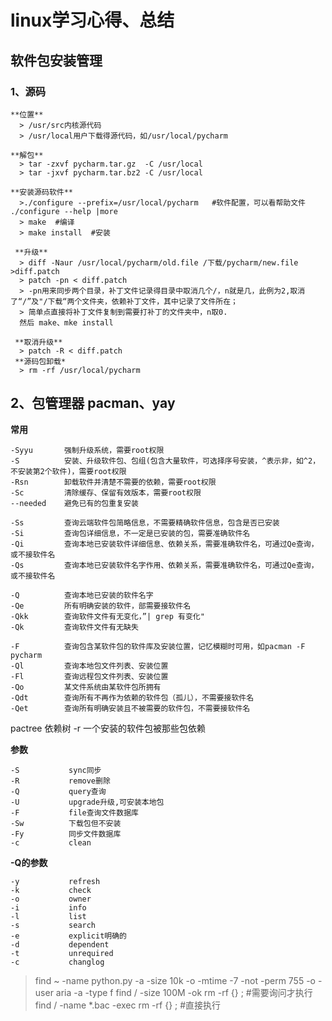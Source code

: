 # linux学习心得、总结

## 软件包安装管理
### 1、源码
    **位置**
      > /usr/src内核源代码
      > /usr/local用户下载得源代码，如/usr/local/pycharm
      
    **解包**
      > tar -zxvf pycharm.tar.gz  -C /usr/local
      > tar -jxvf pycharm.tar.bz2 -C /usr/local
      
    **安装源码软件**
      >./configure --prefix=/usr/local/pycharm   #软件配置，可以看帮助文件 ./configure --help |more
      > make  #编译
      > make install  #安装
      
     **升级**
      > diff -Naur /usr/local/pycharm/old.file /下载/pycharm/new.file >diff.patch
      > patch -pn < diff.patch  
      > -pn用来同步两个目录，补丁文件记录得目录中取消几个/，n就是几，此例为2,取消了“/”及"/下载“两个文件夹，依赖补丁文件，其中记录了文件所在；
      > 简单点直接将补丁文件复制到需要打补丁的文件夹中，n取0.
      然后 make、mke install
      
     **取消升级**
      > patch -R < diff.patch
     **源码包卸载*
      > rm -rf /usr/local/pycharm
    
## 2、包管理器 pacman、yay

  **常用**
  
    -Syyu       强制升级系统，需要root权限
    -S          安装、升级软件包、包组(包含大量软件，可选择序号安装，^表示非，如^2，不安装第2个软件)，需要root权限
    -Rsn        卸载软件并清楚不需要的依赖，需要root权限
    -Sc         清除缓存、保留有效版本，需要root权限
    --needed    避免已有的包重复安装  
    
    -Ss         查询云端软件包简略信息，不需要精确软件信息，包含是否已安装
    -Si         查询包详细信息，不一定是已安装的包，需要准确软件名
    -Qi         查询本地已安装软件详细信息、依赖关系，需要准确软件名，可通过Qe查询，或不接软件名
    -Qs         查询本地已安装软件名字作用、依赖关系，需要准确软件名，可通过Qe查询，或不接软件名 
    
    -Q          查询本地已安装的软件名字
    -Qe         所有明确安装的软件，部需要接软件名
    -Qkk        查询软件文件有无变化，”| grep 有变化"
    -Qk         查询软件文件有无缺失
    
    -F          查询包含某软件包的软件库及安装位置，记忆模糊时可用，如pacman -F pycharm
    -Ql         查询本地包文件列表、安装位置         
    -Fl         查询远程包文件列表、安装位置  
    -Qo         某文件系统由某软件包所拥有
    -Qdt        查询所有不再作为依赖的软件包（孤儿），不需要接软件名
    -Qet        查询所有明确安装且不被需要的软件包，不需要接软件名
    
   pactree     依赖树
    -r         一个安装的软件包被那些包依赖   
    
  **参数**
  
    -S           sync同步
    -R           remove删除
    -Q           query查询
    -U           upgrade升级,可安装本地包
    -F           file查询文件数据库
    -Sw          下载包但不安装
    -Fy          同步文件数据库
    -c           clean
       
   **-Q的参数**
   
    -y           refresh
    -k           check
    -o           owner
    -i           info
    -l           list
    -s           search
    -e           explicit明确的
    -d           dependent
    -t           unrequired
    -c           changlog
   
   > find ~ -name python.py -a -size 10k -o -mtime -7 -not -perm 755 -o -user aria -a -type f
   > find / -size 100M -ok rm -rf {} \;         #需要询问才执行
   > find / -name *.bac -exec rm -rf {} \;      #直接执行
    
    
  
  
    
